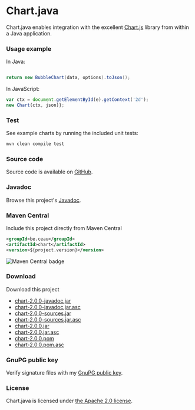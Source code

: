 # Chart.java

Chart.java enables integration with the excellent [Chart.js](http://www.chartjs.org/) library from within a Java application.

### Usage example

In Java:

```Java

return new BubbleChart(data, options).toJson();
```

In JavaScript:

```JavaScript
var ctx = document.getElementById(e).getContext('2d');
new Chart(ctx, json)};
```

### Test
See example charts by running the included unit tests:
```XML
mvn clean compile test
```

###	Source code
Source code is available on [GitHub](https://github.com/mdewilde/chart).

### Javadoc
Browse this project's [Javadoc](https://www.ceau.be/chart/apidocs/index.html).

### Maven Central
Include this project directly from Maven Central
```XML
<groupId>be.ceau</groupId>
<artifactId>chart</artifactId>
<version>${project.version}</version>
```
![Maven Central badge](https://maven-badges.herokuapp.com/maven-central/be.ceau/chart/badge.svg)

### Download
Download this project
* [chart-2.0.0-javadoc.jar](https://www.ceau.be/chart/chart-2.0.0-javadoc.jar)
* [chart-2.0.0-javadoc.jar.asc](https://www.ceau.be/chart/chart-2.0.0-javadoc.jar.asc)
* [chart-2.0.0-sources.jar](https://www.ceau.be/chart/chart-2.0.0-sources.jar)
* [chart-2.0.0-sources.jar.asc](https://www.ceau.be/chart/chart-2.0.0-sources.jar.asc)
* [chart-2.0.0.jar](https://www.ceau.be/chart/chart-2.0.0.jar)
* [chart-2.0.0.jar.asc](https://www.ceau.be/chart/chart-2.0.0.jar.asc)
* [chart-2.0.0.pom](https://www.ceau.be/chart/chart-2.0.0.pom)
* [chart-2.0.0.pom.asc](https://www.ceau.be/chart/chart-2.0.0.pom.asc)

### GnuPG public key
Verify signature files with my [GnuPG public key](https://www.ceau.be/pubkey.gpg).

### License
Chart.java is licensed under [the Apache 2.0 license](http://www.apache.org/licenses/LICENSE-2.0.txt).